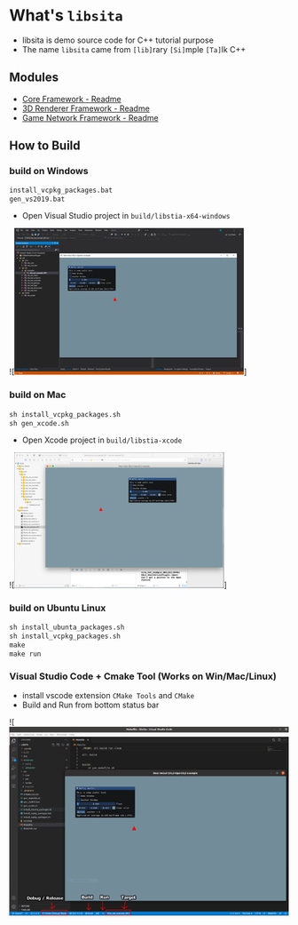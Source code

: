 # What's `libsita`
- libsita is demo source code for C++ tutorial purpose
- The name `libsita` came from `[lib]`rary `[Si]`mple `[Ta]`lk C++
## Modules
- [Core Framework - Readme](doc/sita_core/Readme.md)
- [3D Renderer Framework - Readme](doc/sita_net/Readme.md)
- [Game Network Framework - Readme](doc/sita_net/Readme.md)


## How to Build 

### build on Windows
```
install_vcpkg_packages.bat
gen_vs2019.bat
```
- Open Visual Studio project in `build/libstia-x64-windows`

![[<img src="doc/screenshot/2021-03-17_Project_Setup-Windows-quad.png">](doc/screenshot/2021-03-17_Project_Setup-Windows.png)]

### build on Mac
```
sh install_vcpkg_packages.sh
sh gen_xcode.sh
```
- Open Xcode project in `build/libstia-xcode`

![[<img src="doc/screenshot/2021-03-17_Project_Setup-Mac-quad.png">](doc/screenshot/2021-03-17_Project_Setup-Mac.png)]

### build on Ubuntu Linux
```
sh install_ubunta_packages.sh
sh install_vcpkg_packages.sh
make
make run
```

### Visual Studio Code + Cmake Tool (Works on Win/Mac/Linux)
- install vscode extension `CMake Tools` and `CMake`
- Build and Run from bottom status bar

![[<img src="doc/screenshot/2021-03-17_Project_Setup-Linux-half.png">](doc/screenshot/2021-03-17_Project_Setup-Linux.png)